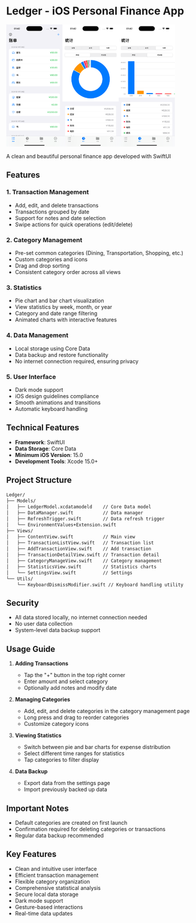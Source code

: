 # Ledger - iOS Personal Finance App
 <div style="display:flex">
   <img src="./Screenshot/home.png" width="150"/>
   <img src="./Screenshot/statistics.png" width="150"/>
   <img src="./Screenshot/statistics2.png" width="150"/>
</div>
<br>
A clean and beautiful personal finance app developed with SwiftUI

## Features

### 1. Transaction Management
- Add, edit, and delete transactions
- Transactions grouped by date
- Support for notes and date selection
- Swipe actions for quick operations (edit/delete)

### 2. Category Management
- Pre-set common categories (Dining, Transportation, Shopping, etc.)
- Custom categories and icons
- Drag and drop sorting
- Consistent category order across all views

### 3. Statistics
- Pie chart and bar chart visualization
- View statistics by week, month, or year
- Category and date range filtering
- Animated charts with interactive features

### 4. Data Management
- Local storage using Core Data
- Data backup and restore functionality
- No internet connection required, ensuring privacy

### 5. User Interface
- Dark mode support
- iOS design guidelines compliance
- Smooth animations and transitions
- Automatic keyboard handling

## Technical Features

- **Framework**: SwiftUI
- **Data Storage**: Core Data
- **Minimum iOS Version**: 15.0
- **Development Tools**: Xcode 15.0+

## Project Structure

```
Ledger/
├── Models/
│   ├── LedgerModel.xcdatamodeld    // Core Data model
│   ├── DataManager.swift           // Data manager
│   ├── RefreshTrigger.swift        // Data refresh trigger
│   └── EnvironmentValues+Extension.swift
├── Views/
│   ├── ContentView.swift           // Main view
│   ├── TransactionListView.swift   // Transaction list
│   ├── AddTransactionView.swift    // Add transaction
│   ├── TransactionDetailView.swift // Transaction detail
│   ├── CategoryManageView.swift    // Category management
│   ├── StatisticsView.swift        // Statistics charts
│   └── SettingsView.swift          // Settings
└── Utils/
    └── KeyboardDismissModifier.swift // Keyboard handling utility
```

## Security

- All data stored locally, no internet connection needed
- No user data collection
- System-level data backup support

## Usage Guide

1. **Adding Transactions**
   - Tap the "+" button in the top right corner
   - Enter amount and select category
   - Optionally add notes and modify date

2. **Managing Categories**
   - Add, edit, and delete categories in the category management page
   - Long press and drag to reorder categories
   - Customize category icons

3. **Viewing Statistics**
   - Switch between pie and bar charts for expense distribution
   - Select different time ranges for statistics
   - Tap categories to filter display

4. **Data Backup**
   - Export data from the settings page
   - Import previously backed up data

## Important Notes

- Default categories are created on first launch
- Confirmation required for deleting categories or transactions
- Regular data backup recommended

## Key Features

- Clean and intuitive user interface
- Efficient transaction management
- Flexible category organization
- Comprehensive statistical analysis
- Secure local data storage
- Dark mode support
- Gesture-based interactions
- Real-time data updates 
